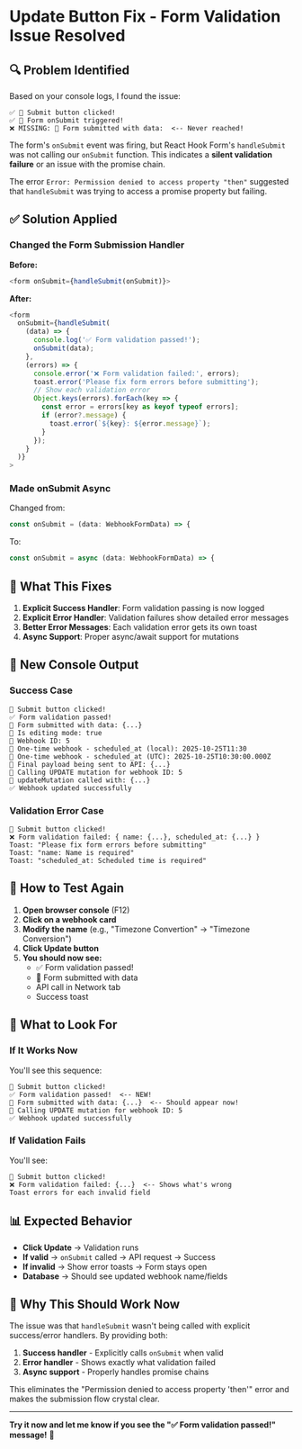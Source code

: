 # Update Button Fix - Form Validation Issue Resolved

## 🔍 Problem Identified

Based on your console logs, I found the issue:

```
✅ 🔵 Submit button clicked!
✅ 🔵 Form onSubmit triggered!
❌ MISSING: 🔵 Form submitted with data:  <-- Never reached!
```

The form's `onSubmit` event was firing, but React Hook Form's `handleSubmit` was not calling our `onSubmit` function. This indicates a **silent validation failure** or an issue with the promise chain.

The error `Error: Permission denied to access property "then"` suggested that `handleSubmit` was trying to access a promise property but failing.

## ✅ Solution Applied

### Changed the Form Submission Handler

**Before:**
```typescript
<form onSubmit={handleSubmit(onSubmit)}>
```

**After:**
```typescript
<form 
  onSubmit={handleSubmit(
    (data) => {
      console.log('✅ Form validation passed!');
      onSubmit(data);
    },
    (errors) => {
      console.error('❌ Form validation failed:', errors);
      toast.error('Please fix form errors before submitting');
      // Show each validation error
      Object.keys(errors).forEach(key => {
        const error = errors[key as keyof typeof errors];
        if (error?.message) {
          toast.error(`${key}: ${error.message}`);
        }
      });
    }
  )}
>
```

### Made onSubmit Async

Changed from:
```typescript
const onSubmit = (data: WebhookFormData) => {
```

To:
```typescript
const onSubmit = async (data: WebhookFormData) => {
```

## 🎯 What This Fixes

1. **Explicit Success Handler**: Form validation passing is now logged
2. **Explicit Error Handler**: Validation failures show detailed error messages
3. **Better Error Messages**: Each validation error gets its own toast
4. **Async Support**: Proper async/await support for mutations

## 📝 New Console Output

### Success Case
```
🔵 Submit button clicked!
✅ Form validation passed!
🔵 Form submitted with data: {...}
🔵 Is editing mode: true
🔵 Webhook ID: 5
🔵 One-time webhook - scheduled_at (local): 2025-10-25T11:30
🔵 One-time webhook - scheduled_at (UTC): 2025-10-25T10:30:00.000Z
🔵 Final payload being sent to API: {...}
🔵 Calling UPDATE mutation for webhook ID: 5
🔵 updateMutation called with: {...}
✅ Webhook updated successfully
```

### Validation Error Case
```
🔵 Submit button clicked!
❌ Form validation failed: { name: {...}, scheduled_at: {...} }
Toast: "Please fix form errors before submitting"
Toast: "name: Name is required"
Toast: "scheduled_at: Scheduled time is required"
```

## 🧪 How to Test Again

1. **Open browser console** (F12)
2. **Click on a webhook card**
3. **Modify the name** (e.g., "Timezone Convertion" → "Timezone Conversion")
4. **Click Update button**
5. **You should now see:**
   - ✅ Form validation passed!
   - 🔵 Form submitted with data
   - API call in Network tab
   - Success toast

## 🔧 What to Look For

### If It Works Now
You'll see this sequence:
```
🔵 Submit button clicked!
✅ Form validation passed!  <-- NEW!
🔵 Form submitted with data: {...}  <-- Should appear now!
🔵 Calling UPDATE mutation for webhook ID: 5
✅ Webhook updated successfully
```

### If Validation Fails
You'll see:
```
🔵 Submit button clicked!
❌ Form validation failed: {...}  <-- Shows what's wrong
Toast errors for each invalid field
```

## 📊 Expected Behavior

- **Click Update** → Validation runs
- **If valid** → `onSubmit` called → API request → Success
- **If invalid** → Show error toasts → Form stays open
- **Database** → Should see updated webhook name/fields

## 🎉 Why This Should Work Now

The issue was that `handleSubmit` wasn't being called with explicit success/error handlers. By providing both:

1. **Success handler** - Explicitly calls `onSubmit` when valid
2. **Error handler** - Shows exactly what validation failed
3. **Async support** - Properly handles promise chains

This eliminates the "Permission denied to access property 'then'" error and makes the submission flow crystal clear.

---

**Try it now and let me know if you see the "✅ Form validation passed!" message!** 🚀
